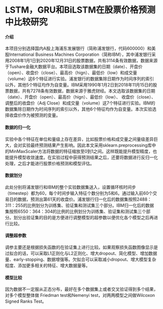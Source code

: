 # LSTM，GRU和BiLSTM在股票价格预测中比较研究

#### 介绍
本项目分别选择国内A股上海浦东发展银行（简称浦发银行，代码600000）和美股International Business Machines Corporation（简称IBM），其中浦发银行采用2008年1月1日到2020年12月31日的股票数据，共有3114条有效数据，数据来源于Tushare金融大数据平台。本项目选取该数据集的日期（date）、开盘价（open）、收盘价（close）、最高价（hign）、最低价（low）和成交量（volume）这6个特征进行实验。浦发银行的数据集除日期作为时间序列的索引以外，其他5个特征均作为自变量。IBM采用1990年1月2日到2018年11月15日的股票数据，共有7278条有效数据，数据来源于雅虎财经。本文选取该数据集的日期（date）、开盘价（open）、最高价（hign）、最低价（low）、 收盘价（close）、调整后的收盘价（Adj Close）和成交量（volume）这7个特征进行实验。IBM的数据集除日期作为时间序列的索引以外，其他6个特征均作为自变量。本次实验选择收盘价作为被预测的变量。
#### 数据的归一化
实验中各个特征在单位和量级上存在差异，比如股票价格和成交量之间量级差异巨大，会对实验最终预测结果产生影响。因此本文采用sklearn.preprocessing库中的MinMaxScaler方法将数据的特征缩放至0到1之间。这样既能提升模型精度，也能提升模型收敛速度。在实验过程中获得预测结果之后，还要将数据进行反归一化处理，之后才能进行股票价格预测和模型评估。

#### 数据划分
此处分别将浦发银行和IBM的整个实验数据集送入，设置循环核时间步（timestep）都为60，每个时间步输入特征个数分别为5和6。通过输入前60个交易日的数据，预测出第61天的收盘价。浦发银行归一化后的数据集按照2488：311：255的比例划分为训练集、验证集和测试集三个部分。IBM归一化后的数据集按照6550：364：304的比例的比例划分为训练集、验证集和测试集三个部分。划分出验证集的目的是方便进行调整模型的超参数以便优化各个模型之后再进行比较。


#### 调整超参数
调参主要还是根据损失函数的在验证集上进行比较。如果观察损失函数图像显示是过拟合的话，可以采取L1正则化与L2正则化、增大dropout、简化模型、增加数据量、early-stopping、数据增强等。欠拟合可以采取减小dropout、增大模型复杂程度、添加更多相关的特征、增大数据量等。

#### 模型比较
因为数据不一定服从正态分布，最好在多个数据集上或者交叉验证得到多个结果，对多个模型整体做 Friedman test和Nemenyi test，对两两模型之间做Wilcoxon Signed Ranks Test。